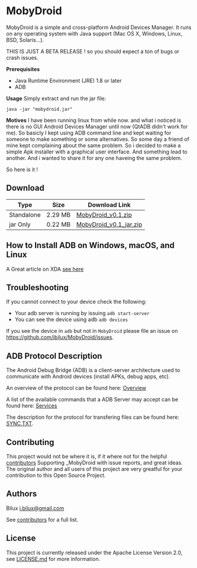 # MobyDroid

MobyDroid is a simple and cross-platform Android Devices Manager.
It runs on any operating system with Java support (Mac OS X, Windows, Linux, BSD, Solaris...).

THIS IS JUST A BETA RELEASE !
so you should expect a ton of bugs or crash issues.

**Prerequisites**
- Java Runtime Environment (JRE) 1.8 or later
- ADB

**Usage**
Simply extract and run the jar file:
```
java -jar "mobydroid.jar"
```

**Motives**
I have been running linux from while now.
and what i noticed is there is no GUI Android Devices Manager until now (QtADB didn't work for me).
So basicly I kept using ADB command line and kept waiting for someone to make something or some alternatives.
So some day a friend of mine kept complaining about the same problem.
So i decided to make a simple Apk installer with a graphical user interface.
And something lead to another.
And i wanted to share it for any one haveing the same problem.

So here is it !


## Download ##

| Type | Size | Download Link |
| - | - | - |
| Standalone | 2.29 MB | [MobyDroid_v0.1.zip](https://github.com/ibilux/MobyDroid/releases/download/v0.1/MobyDroid_v0.1.zip) |
| jar Only | 0.22 MB | [MobyDroid_v0.1_jar.zip](https://github.com/ibilux/MobyDroid/releases/download/v0.1/MobyDroid_v0.1_jar.zip) |


## How to Install ADB on Windows, macOS, and Linux ##

A Great article on XDA [see here](https://www.xda-developers.com/install-adb-windows-macos-linux/)


## Troubleshooting
If you cannot connect to your device check the following:
- Your adb server is running by issuing `adb start-server`
- You can see the device using adb `adb devices`

If you see the device in `adb` but not in `MobyDroid` please file an issue on https://github.com/ibilux/MobyDroid/issues.

## ADB Protocol Description ##

The Android Debug Bridge (ADB) is a client-server architecture used to communicate with Android devices (install APKs, debug apps, etc).

An overview of the protocol can be found here: [Overview](https://android.googlesource.com/platform/system/adb/+/master/OVERVIEW.TXT)

A list of the available commands that a ADB Server may accept can be found here:
[Services](https://android.googlesource.com/platform/system/adb/+/master/SERVICES.TXT)

The description for the protocol for transfering files can be found here: [SYNC.TXT](https://android.googlesource.com/platform/system/adb/+/master/SYNC.TXT).


## Contributing ##
This project would not be where it is, if it where not for the helpful [contributors](https://github.com/ibilux/MobyDroid/graphs/contributors)
Supporting _MobyDroid with issue reports, and great ideas.
The original author and all users of this project are very greatful for your contribution to this Open Source Project.


## Authors ##
Bilux <i.bilux@gmail.com>

See [contributors](https://github.com/ibilux/MobyDroid/graphs/contributors) for a full list.


## License ##
This project is currently released under the Apache License Version 2.0, see [LICENSE.md](LICENSE.md) for more information.

